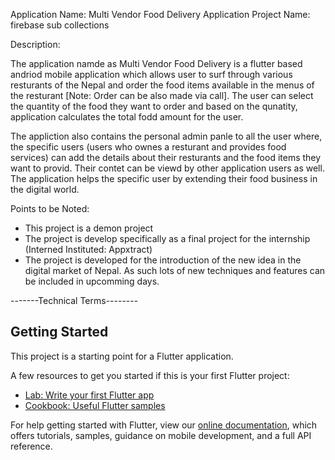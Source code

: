 Application Name: Multi Vendor Food Delivery
Application Project Name: firebase sub collections 

Description:

The application namde as Multi Vendor Food Delivery is a flutter based andriod mobile application 
which allows user to surf through various resturants of the Nepal and order the food items available
in the menus of the resturant [Note: Order can be also made via call]. The user can select the quantity 
of the food they want to order and based on the qunatity, application calculates the total fodd
amount for the user.

The appliction also contains the personal admin panle to all the user where, the specific users 
(users who ownes a resturant and provides food services) can add the details about their resturants
and the food items they want to provid. Their contet can be viewd by other application users as well.
The application helps the specific user by extending their food business in the digital world.


Points to be Noted:
- This project is a demon project
- The project is develop specifically as a final project for the internship (Interned Instituted: Appxtract)
- The project is developed for the introduction of the new idea in the digital market of Nepal. As such lots 
  of new techniques and features can be included in upcomming days.

-------Technical Terms--------

## Getting Started

This project is a starting point for a Flutter application.

A few resources to get you started if this is your first Flutter project:

- [Lab: Write your first Flutter app](https://flutter.dev/docs/get-started/codelab)
- [Cookbook: Useful Flutter samples](https://flutter.dev/docs/cookbook)

For help getting started with Flutter, view our
[online documentation](https://flutter.dev/docs), which offers tutorials,
samples, guidance on mobile development, and a full API reference.
